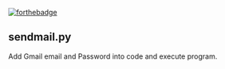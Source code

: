 [![forthebadge](https://forthebadge.com/images/badges/made-with-python.svg)](https://www.python.org)

## sendmail.py

Add Gmail email and Password into code and execute program.
